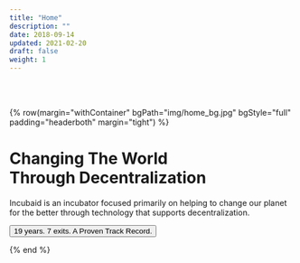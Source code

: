 ```yaml
---
title: "Home"
description: ""
date: 2018-09-14
updated: 2021-02-20
draft: false
weight: 1
---
```


<!-- section 1 (header) -->

<br>

<br>

{% row(margin="withContainer" bgPath="img/home_bg.jpg" bgStyle="full" padding="headerboth" margin="tight") %}

# Changing The World <br>Through Decentralization

Incubaid is an incubator focused primarily on helping to change our planet for the better through technology that supports decentralization.

<button class="text-sm lg:text-lg font-normal mr-0" onclick="window.location.href='/projects'">19 years. 7 exits. A Proven Track Record.</button>

{% end %}

